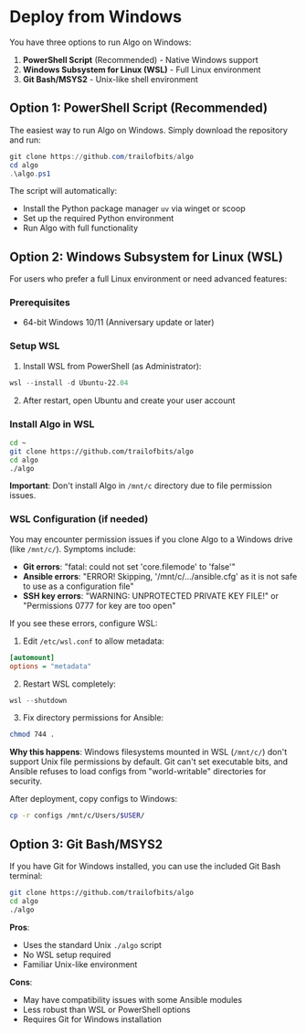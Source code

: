# Deploy from Windows

You have three options to run Algo on Windows:

1. **PowerShell Script** (Recommended) - Native Windows support
2. **Windows Subsystem for Linux (WSL)** - Full Linux environment  
3. **Git Bash/MSYS2** - Unix-like shell environment

## Option 1: PowerShell Script (Recommended)

The easiest way to run Algo on Windows. Simply download the repository and run:

```powershell
git clone https://github.com/trailofbits/algo
cd algo
.\algo.ps1
```

The script will automatically:
- Install the Python package manager `uv` via winget or scoop
- Set up the required Python environment
- Run Algo with full functionality

## Option 2: Windows Subsystem for Linux (WSL)

For users who prefer a full Linux environment or need advanced features:

### Prerequisites
* 64-bit Windows 10/11 (Anniversary update or later)

### Setup WSL
1. Install WSL from PowerShell (as Administrator):
```powershell
wsl --install -d Ubuntu-22.04
```

2. After restart, open Ubuntu and create your user account

### Install Algo in WSL
```bash
cd ~
git clone https://github.com/trailofbits/algo
cd algo
./algo
```

**Important**: Don't install Algo in `/mnt/c` directory due to file permission issues.

### WSL Configuration (if needed)

You may encounter permission issues if you clone Algo to a Windows drive (like `/mnt/c/`). Symptoms include:

- **Git errors**: "fatal: could not set 'core.filemode' to 'false'"
- **Ansible errors**: "ERROR! Skipping, '/mnt/c/.../ansible.cfg' as it is not safe to use as a configuration file"
- **SSH key errors**: "WARNING: UNPROTECTED PRIVATE KEY FILE!" or "Permissions 0777 for key are too open"

If you see these errors, configure WSL:

1. Edit `/etc/wsl.conf` to allow metadata:
```ini
[automount]
options = "metadata"
```

2. Restart WSL completely:
```powershell
wsl --shutdown
```

3. Fix directory permissions for Ansible:
```bash
chmod 744 .
```

**Why this happens**: Windows filesystems mounted in WSL (`/mnt/c/`) don't support Unix file permissions by default. Git can't set executable bits, and Ansible refuses to load configs from "world-writable" directories for security.

After deployment, copy configs to Windows:
```bash
cp -r configs /mnt/c/Users/$USER/
```

## Option 3: Git Bash/MSYS2

If you have Git for Windows installed, you can use the included Git Bash terminal:

```bash
git clone https://github.com/trailofbits/algo
cd algo
./algo
```

**Pros**: 
- Uses the standard Unix `./algo` script
- No WSL setup required
- Familiar Unix-like environment

**Cons**:
- May have compatibility issues with some Ansible modules
- Less robust than WSL or PowerShell options
- Requires Git for Windows installation
